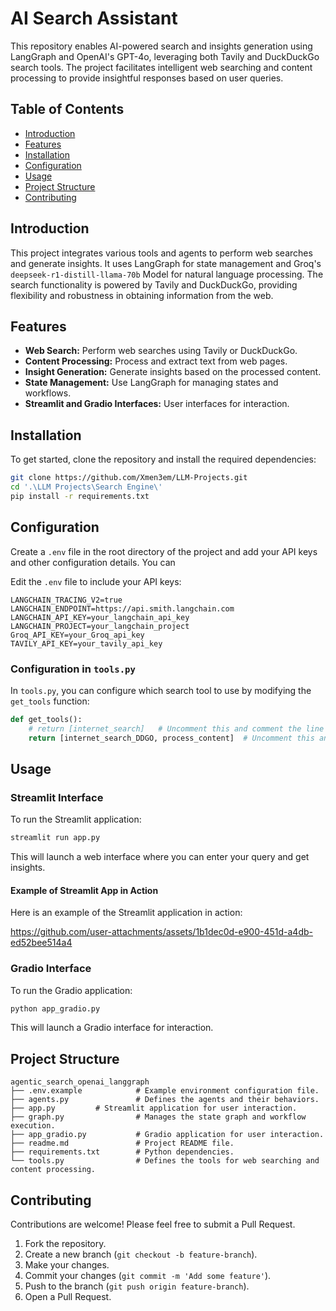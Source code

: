 # AI Search Assistant
This repository enables AI-powered search and insights generation using LangGraph and OpenAI's GPT-4o, leveraging both Tavily and DuckDuckGo search tools. The project facilitates intelligent web searching and content processing to provide insightful responses based on user queries.

## Table of Contents
- [Introduction](#introduction)
- [Features](#features)
- [Installation](#installation)
- [Configuration](#configuration)
- [Usage](#usage)
- [Project Structure](#project-structure)
- [Contributing](#contributing)

## Introduction
This project integrates various tools and agents to perform web searches and generate insights. It uses LangGraph for state management and Groq's `deepseek-r1-distill-llama-70b` Model for natural language processing. The search functionality is powered by Tavily and DuckDuckGo, providing flexibility and robustness in obtaining information from the web.

## Features
- **Web Search:** Perform web searches using Tavily or DuckDuckGo.
- **Content Processing:** Process and extract text from web pages.
- **Insight Generation:** Generate insights based on the processed content.
- **State Management:** Use LangGraph for managing states and workflows.
- **Streamlit and Gradio Interfaces:** User interfaces for interaction.

## Installation
To get started, clone the repository and install the required dependencies:
```bash
git clone https://github.com/Xmen3em/LLM-Projects.git
cd '.\LLM Projects\Search Engine\'
pip install -r requirements.txt
```

## Configuration
Create a `.env` file in the root directory of the project and add your API keys and other configuration details. You can 

Edit the `.env` file to include your API keys:
```plaintext
LANGCHAIN_TRACING_V2=true
LANGCHAIN_ENDPOINT=https://api.smith.langchain.com
LANGCHAIN_API_KEY=your_langchain_api_key
LANGCHAIN_PROJECT=your_langchain_project
Groq_API_KEY=your_Groq_api_key
TAVILY_API_KEY=your_tavily_api_key
```

### Configuration in `tools.py`

In `tools.py`, you can configure which search tool to use by modifying the `get_tools` function:

```python
def get_tools():
    # return [internet_search]   # Uncomment this and comment the line below to use Tavily instead of DuckDuckGo Search.
    return [internet_search_DDGO, process_content]  # Uncomment this and comment the line above to use DuckDuckGo Search instead of Tavily.
```

## Usage

### Streamlit Interface
To run the Streamlit application:
```bash
streamlit run app.py
```
This will launch a web interface where you can enter your query and get insights.

#### Example of Streamlit App in Action

Here is an example of the Streamlit application in action:

https://github.com/user-attachments/assets/1b1dec0d-e900-451d-a4db-ed52bee514a4


### Gradio Interface
To run the Gradio application:
```bash
python app_gradio.py
```
This will launch a Gradio interface for interaction.

## Project Structure
```
agentic_search_openai_langgraph
├── .env.example            # Example environment configuration file.
├── agents.py               # Defines the agents and their behaviors.
├── app.py         # Streamlit application for user interaction.
├── graph.py                # Manages the state graph and workflow execution.
├── app_gradio.py           # Gradio application for user interaction.
├── readme.md               # Project README file.
├── requirements.txt        # Python dependencies.
└── tools.py                # Defines the tools for web searching and content processing.
```

## Contributing
Contributions are welcome! Please feel free to submit a Pull Request.

1. Fork the repository.
2. Create a new branch (`git checkout -b feature-branch`).
3. Make your changes.
4. Commit your changes (`git commit -m 'Add some feature'`).
5. Push to the branch (`git push origin feature-branch`).
6. Open a Pull Request.
